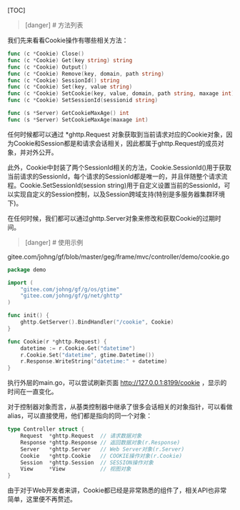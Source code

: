 
[TOC]


>[danger] # 方法列表

我们先来看看Cookie操作有哪些相关方法：

```go
func (c *Cookie) Close()
func (c *Cookie) Get(key string) string
func (c *Cookie) Output()
func (c *Cookie) Remove(key, domain, path string)
func (c *Cookie) SessionId() string
func (c *Cookie) Set(key, value string)
func (c *Cookie) SetCookie(key, value, domain, path string, maxage int)
func (c *Cookie) SetSessionId(sessionid string)

func (s *Server) GetCookieMaxAge() int
func (s *Server) SetCookieMaxAge(maxage int)
```
任何时候都可以通过 \*ghttp.Request 对象获取到当前请求对应的Cookie对象，因为Cookie和Session都是和请求会话相关，因此都属于ghttp.Request的成员对象，并对外公开。

此外，Cookie中封装了两个SessionId相关的方法，Cookie.SessionId()用于获取当前请求的SessionId，每个请求的SessionId都是唯一的，并且伴随整个请求流程。Cookie.SetSessionId(session string)用于自定义设置当前的SessionId，可以实现自定义的Session控制，以及Session跨域支持(特别是多服务器集群环境下)。

在任何时候，我们都可以通过ghttp.Server对象来修改和获取Cookie的过期时间。

>[danger] # 使用示例

gitee.com/johng/gf/blob/master/geg/frame/mvc/controller/demo/cookie.go

```go
package demo

import (
    "gitee.com/johng/gf/g/os/gtime"
    "gitee.com/johng/gf/g/net/ghttp"
)

func init() {
    ghttp.GetServer().BindHandler("/cookie", Cookie)
}

func Cookie(r *ghttp.Request) {
    datetime := r.Cookie.Get("datetime")
    r.Cookie.Set("datetime", gtime.Datetime())
    r.Response.WriteString("datetime:" + datetime)
}
```
执行外层的main.go，可以尝试刷新页面 http://127.0.0.1:8199/cookie ，显示的时间在一直变化。


对于控制器对象而言，从基类控制器中继承了很多会话相关的对象指针，可以看做alias，可以直接使用，他们都是指向的同一个对象：
```go
type Controller struct {
    Request  *ghttp.Request  // 请求数据对象
    Response *ghttp.Response // 返回数据对象(r.Response)
    Server   *ghttp.Server   // Web Server对象(r.Server)
    Cookie   *ghttp.Cookie   // COOKIE操作对象(r.Cookie)
    Session  *ghttp.Session  // SESSION操作对象
    View     *View           // 视图对象
}
```

由于对于Web开发者来讲，Cookie都已经是非常熟悉的组件了，相关API也非常简单，这里便不再赘述。